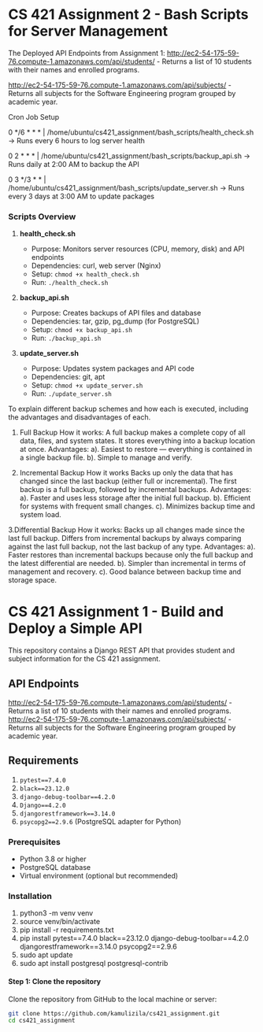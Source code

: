 # CS 421 Assignment 2 - Bash Scripts for Server Management
The Deployed API Endpoints from Assignment 1:
http://ec2-54-175-59-76.compute-1.amazonaws.com/api/students/ - Returns a list of 10 students with their names and enrolled programs.

http://ec2-54-175-59-76.compute-1.amazonaws.com/api/subjects/ - Returns all subjects for the Software Engineering program grouped by academic year.


Cron Job Setup

0 */6 * * * | /home/ubuntu/cs421_assignment/bash_scripts/health_check.sh -> Runs every 6 hours to log server health

0 2 * * * | /home/ubuntu/cs421_assignment/bash_scripts/backup_api.sh -> Runs daily at 2:00 AM to backup the API

0 3 */3 * * | /home/ubuntu/cs421_assignment/bash_scripts/update_server.sh -> Runs every 3 days at 3:00 AM to update packages

### Scripts Overview
1. **health_check.sh**
   - Purpose: Monitors server resources (CPU, memory, disk) and API endpoints
   - Dependencies: curl, web server (Nginx)
   - Setup: `chmod +x health_check.sh`
   - Run: `./health_check.sh`

2. **backup_api.sh**
   - Purpose: Creates backups of API files and database
   - Dependencies: tar, gzip, pg_dump (for PostgreSQL)
   - Setup: `chmod +x backup_api.sh`
   - Run: `./backup_api.sh`

3. **update_server.sh**
   - Purpose: Updates system packages and API code
   - Dependencies: git, apt
   - Setup: `chmod +x update_server.sh`
   - Run: `./update_server.sh`

To explain different backup schemes and how each is executed, including the 
advantages and disadvantages of each.
1. Full Backup
How it works:
A full backup makes a complete copy of all data, files, and system states.
It stores everything into a backup location at once.
Advantages:
a). Easiest to restore — everything is contained in a single backup file.
b). Simple to manage and verify.

2. Incremental Backup
How it works
Backs up only the data that has changed since the last backup (either full or incremental).
The first backup is a full backup, followed by incremental backups.
Advantages:
a). Faster and uses less storage after the initial full backup.
b). Efficient for systems with frequent small changes.
c). Minimizes backup time and system load.

3.Differential Backup
How it works:
Backs up all changes made since the last full backup.
Differs from incremental backups by always comparing against the last full backup, not the last backup of any type.
Advantages:
a). Faster restores than incremental backups because only the full backup and the latest differential are needed.
b). Simpler than incremental in terms of management and recovery.
c). Good balance between backup time and storage space.
   
# CS 421 Assignment 1 - Build and Deploy a Simple API

This repository contains a Django REST API that provides student and subject information for the CS 421 assignment.

## API Endpoints
http://ec2-54-175-59-76.compute-1.amazonaws.com/api/students/ - Returns a list of 10 students with their names and enrolled programs.
http://ec2-54-175-59-76.compute-1.amazonaws.com/api/subjects/ - Returns all subjects for the Software Engineering program grouped by academic year.

## Requirements
1. `pytest==7.4.0`
2. `black==23.12.0`
3. `django-debug-toolbar==4.2.0`
4. `Django==4.2.0`
5. `djangorestframework==3.14.0`
6. `psycopg2==2.9.6` (PostgreSQL adapter for Python)

### Prerequisites

- Python 3.8 or higher
- PostgreSQL database
- Virtual environment (optional but recommended)

### Installation
1. python3 -m venv venv
2. source venv/bin/activate 
3. pip install -r requirements.txt
4. pip install pytest==7.4.0 black==23.12.0 django-debug-toolbar==4.2.0 djangorestframework==3.14.0 psycopg2==2.9.6
5. sudo apt update
6. sudo apt install postgresql postgresql-contrib

#### Step 1: Clone the repository

Clone the repository from GitHub to the local machine or server:

```bash
git clone https://github.com/kamulizila/cs421_assignment.git
cd cs421_assignment
